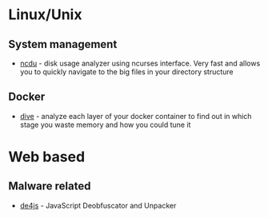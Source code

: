 # Linux/Unix
## System management
* [ncdu](https://dev.yorhel.nl/ncdu) - disk usage analyzer using ncurses interface. Very fast and allows you to quickly navigate to the big files in your directory structure
## Docker
* [dive](https://github.com/wagoodman/dive) - analyze each layer of your docker container to find out in which stage you waste memory and how you could tune it

# Web based
## Malware related
* [de4js](https://lelinhtinh.github.io/de4js/) - JavaScript Deobfuscator and Unpacker 
